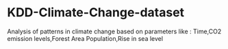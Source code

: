 # KDD-Climate-Change-dataset
Analysis of patterns in climate change based on parameters like : Time,CO2 emission levels,Forest Area Population,Rise in sea level
